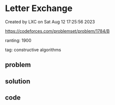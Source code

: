 # Letter Exchange

Created by LXC on Sat Aug 12 17:25:56 2023

https://codeforces.com/problemset/problem/1784/B

ranting: 1900

tag: constructive algorithms

## problem



## solution



## code

``` cpp

```
